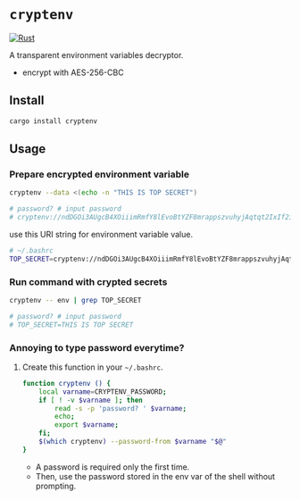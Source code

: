 # `cryptenv`

[![Rust](https://github.com/shosatojp/cryptenv/actions/workflows/rust.yml/badge.svg)](https://github.com/shosatojp/cryptenv/actions/workflows/rust.yml)

A transparent environment variables decryptor.

- encrypt with AES-256-CBC

## Install

```sh
cargo install cryptenv
```

## Usage

### Prepare encrypted environment variable

```sh
cryptenv --data <(echo -n "THIS IS TOP SECRET")

# password? # input password
# cryptenv://ndDGOi3AUgcB4XOiiimRmfY8lEvoBtYZF8mrappszvuhyjAqtqt2IxIf2iFXx+If
```

use this URI string for environment variable value.

```sh
# ~/.bashrc
TOP_SECRET=cryptenv://ndDGOi3AUgcB4XOiiimRmfY8lEvoBtYZF8mrappszvuhyjAqtqt2IxIf2iFXx+If
```

### Run command with crypted secrets

```sh
cryptenv -- env | grep TOP_SECRET

# password? # input password
# TOP_SECRET=THIS IS TOP SECRET
```

### Annoying to type password everytime?

1. Create this function in your `~/.bashrc`.

    ```sh
    function cryptenv () { 
        local varname=CRYPTENV_PASSWORD;
        if [ ! -v $varname ]; then
            read -s -p 'password? ' $varname;
            echo;
            export $varname;
        fi;
        $(which cryptenv) --password-from $varname "$@"
    }
    ```

    - A password is required only the first time.
    - Then, use the password stored in the env var of the shell without prompting.
